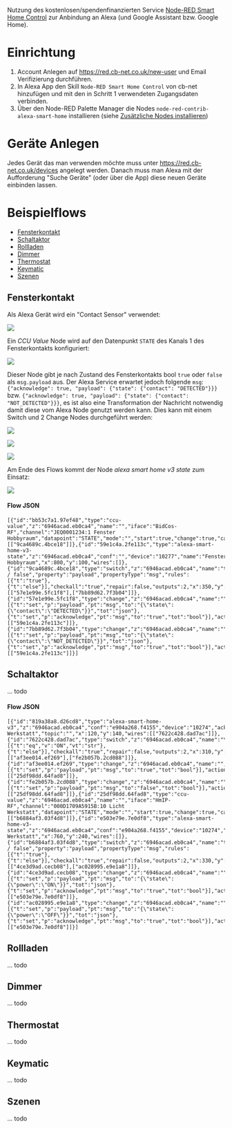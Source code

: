 Nutzung des kostenlosen/spendenfinanzierten Service [Node-RED Smart Home Control](https://red.cb-net.co.uk/) zur Anbindung an Alexa (und Google Assistant bzw. Google Home).

# Einrichtung

1) Account Anlegen auf https://red.cb-net.co.uk/new-user und Email Verifizierung durchführen.
2) In Alexa App den Skill `Node-RED Smart Home Control` von cb-net hinzufügen und mit den in Schritt 1 verwendeten Zugangsdaten verbinden.
3) Über den Node-RED Palette Manager die Nodes `node-red-contrib-alexa-smart-home` installieren (siehe [Zusätzliche Nodes installieren](https://github.com/rdmtc/RedMatic/wiki/Node-Installation))

# Geräte Anlegen

Jedes Gerät das man verwenden möchte muss unter https://red.cb-net.co.uk/devices angelegt werden. Danach muss man Alexa mit der Aufforderung "Suche Geräte" (oder über die App) diese neuen Geräte einbinden lassen.

# Beispielflows

* [Fensterkontakt](#Fensterkontakt)
* [Schaltaktor](#Schaltaktor)
* [Rollladen](#Rollladen)
* [Dimmer](#Dimmer)
* [Thermostat](#Thermostat)
* [Keymatic](#Keymatic)
* [Szenen](#Szenen)

## Fensterkontakt

Als Alexa Gerät wird ein "Contact Sensor" verwendet:

![](images/alexa/tfk0.png)



Ein _CCU Value_ Node wird auf den Datenpunkt `STATE` des Kanals 1 des Fensterkontakts konfiguriert:

![](images/alexa/tfk1.png)

Dieser Node gibt je nach Zustand des Fensterkontakts bool `true` oder `false` als `msg.payload` aus. Der Alexa Service erwartet jedoch folgende `msg`: `{"acknowledge": true, "payload": {"state": {"contact": "DETECTED"}}}` bzw. `{"acknowledge": true, "payload": {"state": {"contact": "NOT_DETECTED"}}}`, es ist also eine Transformation der Nachricht notwendig damit diese vom Alexa Node genutzt werden kann. Dies kann mit einem Switch und 2 Change Nodes durchgeführt werden:


![](images/alexa/tfk3.png)


![](images/alexa/tfk4.png)


![](images/alexa/tfk5.png)



Am Ende des Flows kommt der Node _alexa smart home v3 state_ zum Einsatz:

![](images/alexa/tfk2.png)

#### Flow JSON
```
[{"id":"bb53c7a1.97ef48","type":"ccu-value","z":"6946acad.eb0ca4","name":"","iface":"BidCos-RF","channel":"JEQ0001234:1 Fenster Hobbyraum","datapoint":"STATE","mode":"","start":true,"change":true,"cache":true,"queue":false,"on":0,"onType":"undefined","ramp":0,"rampType":"undefined","working":true,"ccuConfig":"","topic":"${CCU}/${Interface}/${channel}/${datapoint}","x":140,"y":100,"wires":[["9ca4689c.4bce18"]]},{"id":"59e1c4a.2fe113c","type":"alexa-smart-home-v3-state","z":"6946acad.eb0ca4","conf":"","device":"10277","name":"Fenster Hobbyraum","x":800,"y":100,"wires":[]},{"id":"9ca4689c.4bce18","type":"switch","z":"6946acad.eb0ca4","name":"true / false","property":"payload","propertyType":"msg","rules":[{"t":"true"},{"t":"else"}],"checkall":"true","repair":false,"outputs":2,"x":350,"y":100,"wires":[["57e1e99e.5fc1f8"],["7bb89d62.7f3b04"]]},{"id":"57e1e99e.5fc1f8","type":"change","z":"6946acad.eb0ca4","name":"","rules":[{"t":"set","p":"payload","pt":"msg","to":"{\"state\":{\"contact\":\"DETECTED\"}}","tot":"json"},{"t":"set","p":"acknowledge","pt":"msg","to":"true","tot":"bool"}],"action":"","property":"","from":"","to":"","reg":false,"x":540,"y":80,"wires":[["59e1c4a.2fe113c"]]},{"id":"7bb89d62.7f3b04","type":"change","z":"6946acad.eb0ca4","name":"","rules":[{"t":"set","p":"payload","pt":"msg","to":"{\"state\":{\"contact\":\"NOT_DETECTED\"}}","tot":"json"},{"t":"set","p":"acknowledge","pt":"msg","to":"true","tot":"bool"}],"action":"","property":"","from":"","to":"","reg":false,"x":540,"y":120,"wires":[["59e1c4a.2fe113c"]]}]
```

## Schaltaktor

... todo

#### Flow JSON

```
[{"id":"819a38a8.d26cd8","type":"alexa-smart-home-v3","z":"6946acad.eb0ca4","conf":"e904a268.f4155","device":"10274","acknowledge":true,"name":"Licht Werkstatt","topic":"","x":120,"y":140,"wires":[["7622c428.dad7ac"]]},{"id":"7622c428.dad7ac","type":"switch","z":"6946acad.eb0ca4","name":"\"ON\"/\"OFF\"","property":"payload","propertyType":"msg","rules":[{"t":"eq","v":"ON","vt":"str"},{"t":"else"}],"checkall":"true","repair":false,"outputs":2,"x":310,"y":140,"wires":[["af3ee014.ef269"],["fe2b057b.2cd088"]]},{"id":"af3ee014.ef269","type":"change","z":"6946acad.eb0ca4","name":"","rules":[{"t":"set","p":"payload","pt":"msg","to":"true","tot":"bool"}],"action":"","property":"","from":"","to":"","reg":false,"x":510,"y":120,"wires":[["25df98dd.64fad8"]]},{"id":"fe2b057b.2cd088","type":"change","z":"6946acad.eb0ca4","name":"","rules":[{"t":"set","p":"payload","pt":"msg","to":"false","tot":"bool"}],"action":"","property":"","from":"","to":"","reg":false,"x":510,"y":160,"wires":[["25df98dd.64fad8"]]},{"id":"25df98dd.64fad8","type":"ccu-value","z":"6946acad.eb0ca4","name":"","iface":"HmIP-RF","channel":"000D1709A5915B:10 Licht Werkstatt","datapoint":"STATE","mode":"","start":true,"change":true,"cache":true,"queue":false,"on":0,"onType":"undefined","ramp":0,"rampType":"undefined","working":true,"ccuConfig":"38263145.35ea0e","topic":"${CCU}/${Interface}/${channel}/${datapoint}","x":730,"y":140,"wires":[["b6884af3.03f4d8"]]},{"id":"e503e79e.7e0df8","type":"alexa-smart-home-v3-state","z":"6946acad.eb0ca4","conf":"e904a268.f4155","device":"10274","name":"Licht Werkstatt","x":760,"y":240,"wires":[]},{"id":"b6884af3.03f4d8","type":"switch","z":"6946acad.eb0ca4","name":"true / false","property":"payload","propertyType":"msg","rules":[{"t":"true"},{"t":"else"}],"checkall":"true","repair":false,"outputs":2,"x":330,"y":240,"wires":[["4ce3d9ad.cecb08"],["ac028995.e9e1a8"]]},{"id":"4ce3d9ad.cecb08","type":"change","z":"6946acad.eb0ca4","name":"","rules":[{"t":"set","p":"payload","pt":"msg","to":"{\"state\":{\"power\":\"ON\"}}","tot":"json"},{"t":"set","p":"acknowledge","pt":"msg","to":"true","tot":"bool"}],"action":"","property":"","from":"","to":"","reg":false,"x":520,"y":220,"wires":[["e503e79e.7e0df8"]]},{"id":"ac028995.e9e1a8","type":"change","z":"6946acad.eb0ca4","name":"","rules":[{"t":"set","p":"payload","pt":"msg","to":"{\"state\":{\"power\":\"OFF\"}}","tot":"json"},{"t":"set","p":"acknowledge","pt":"msg","to":"true","tot":"bool"}],"action":"","property":"","from":"","to":"","reg":false,"x":520,"y":260,"wires":[["e503e79e.7e0df8"]]}]
```

## Rollladen

... todo


## Dimmer

... todo


## Thermostat

... todo


## Keymatic

... todo


## Szenen

... todo